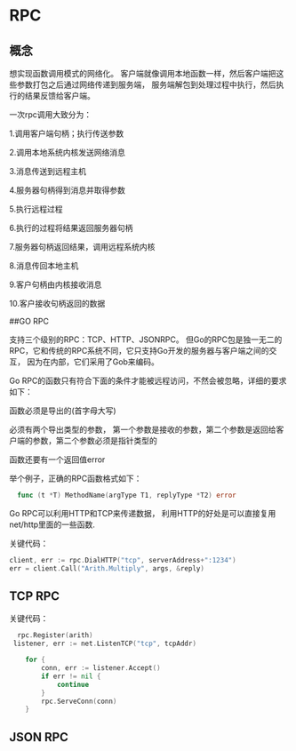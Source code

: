 # RPC 

## 概念 
想实现函数调用模式的网络化。 客户端就像调用本地函数一样，然后客户端把这些参数打包之后通过网络传递到服务端， 服务端解包到处理过程中执行，然后执行的结果反馈给客户端。

一次rpc调用大致分为：

1.调用客户端句柄；执行传送参数

2.调用本地系统内核发送网络消息

3.消息传送到远程主机

4.服务器句柄得到消息并取得参数

5.执行远程过程

6.执行的过程将结果返回服务器句柄

7.服务器句柄返回结果，调用远程系统内核

8.消息传回本地主机

9.客户句柄由内核接收消息

10.客户接收句柄返回的数据

##GO RPC 

支持三个级别的RPC：TCP、HTTP、JSONRPC。 但Go的RPC包是独一无二的RPC，它和传统的RPC系统不同，它只支持Go开发的服务器与客户端之间的交互， 因为在内部，它们采用了Gob来编码。

Go RPC的函数只有符合下面的条件才能被远程访问，不然会被忽略，详细的要求如下：

函数必须是导出的(首字母大写)

必须有两个导出类型的参数，
第一个参数是接收的参数，第二个参数是返回给客户端的参数，第二个参数必须是指针类型的

函数还要有一个返回值error

举个例子，正确的RPC函数格式如下：

```go
  func (t *T) MethodName(argType T1, replyType *T2) error
```

Go RPC可以利用HTTP和TCP来传递数据， 利用HTTP的好处是可以直接复用net/http里面的一些函数.

关键代码：

```go
client, err := rpc.DialHTTP("tcp", serverAddress+":1234")
err = client.Call("Arith.Multiply", args, &reply)
```

## TCP RPC

关键代码：

```go
  rpc.Register(arith)
 listener, err := net.ListenTCP("tcp", tcpAddr)

    for {
        conn, err := listener.Accept()
        if err != nil {
            continue
        }
        rpc.ServeConn(conn)
    }
```

## JSON RPC

